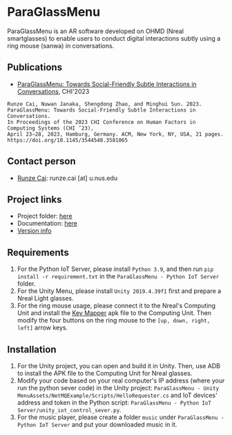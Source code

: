 # ParaGlassMenu
ParaGlassMenu is an AR software developed on OHMD (Nreal smartglasses) to enable users to conduct digital interactions subtly using a ring mouse (sanwa) in conversations.

## Publications
- [ParaGlassMenu: Towards Social-Friendly Subtle Interactions in Conversations](https://doi.org/10.1145/3544548.3581065), CHI'2023
```
Runze Cai, Nuwan Janaka, Shengdong Zhao, and Minghui Sun. 2023. 
ParaGlassMenu: Towards Social-Friendly Subtle Interactions in Conversations. 
In Proceedings of the 2023 CHI Conference on Human Factors in Computing Systems (CHI ’23), 
April 23–28, 2023, Hamburg, Germany. ACM, New York, NY, USA, 21 pages. 
https://doi.org/10.1145/3544548.3581065
```

## Contact person
- [Runze Cai](http://runzecai.com): runze.cai [at] u.nus.edu


## Project links
- Project folder: [here](project_link)
- Documentation: [here](guide_link)
- [Version info](VERSION.md)


## Requirements

1. For the Python IoT Server, please install `Python 3.9`, and then run `pip install -r requirement.txt` in the `ParaGlassMenu - Python IoT Server` folder.
2. For the Unity Menu, please install `Unity 2019.4.39f1` first and prepare a Nreal Light glasses.
3. For the ring mouse usage, please connect it to the Nreal's Computing Unit and install the [Key Mapper](https://play.google.com/store/apps/details?id=io.github.sds100.keymapper&hl=en&gl=US&pli=1) apk file to the Computing Unit. Then modify the four buttons on the ring mouse to the `[up, down, right, left]` arrow keys.

## Installation

1. For the Unity project, you can open and build it in Unity. Then, use ADB to install the APK file to the Computing Unit for Nreal glasses.
2. Modify your code based on your real computer's IP address (where your run the python sever code) in the Unity project: `ParaGlassMenu - Unity MenuAssets/NetMQExample/Scripts/HelloRequester.cs` and IoT devices' address and token in the Python script: `ParaGlassMenu - Python IoT Server/unity_iot_control_sever.py`.
3. For the music player, please create a folder `music` under `ParaGlassMenu - Python IoT Server` and put your downloaded music in it.


